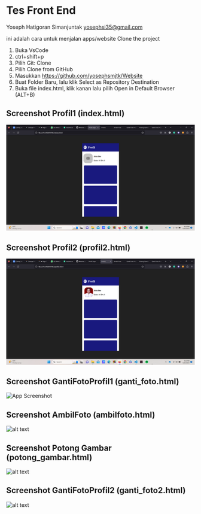 # Tes Front End
Yoseph Hatigoran Simanjuntak yosephsi35@gmail.com

ini adalah cara untuk menjalan apps/website
Clone the project
1. Buka VsCode
2. ctrl+shift+p
3. Pilih Git: Clone
4. Pilih Clone from GitHub
5. Masukkan https://github.com/yosephsmjtk/Website
6. Buat Folder Baru, lalu klik Select as Repository Destination
7. Buka file index.html, klik kanan lalu pilih Open in Default Browser (ALT+B)


## Screenshot Profil1 (index.html)

![alt text](https://github.com/yosephsmjtk/Website/blob/master/Profil1.png?raw=true)

## Screenshot Profil2 (profil2.html)

![alt text](https://github.com/yosephsmjtk/Website/blob/master/Profil2.png?raw=true)

## Screenshot GantiFotoProfil1 (ganti_foto.html)

![App Screenshot](https://github.com/yosephsmjtk/Website/blob/master/images/GantiFotoProfil1.png?raw=true)

## Screenshot AmbilFoto (ambilfoto.html)

![alt text](https://github.com/yosephsmjtk/Website/blob/master/images/AmbilFoto.png?raw=true)

## Screenshot Potong Gambar (potong_gambar.html)

![alt text](https://github.com/yosephsmjtk/Website/blob/master/images/PotongGambar.png?raw=true)

## Screenshot GantiFotoProfil2 (ganti_foto2.html)

![alt text](https://github.com/yosephsmjtk/Website/blob/master/images/GantiFotoProfil2.png?raw=true)

